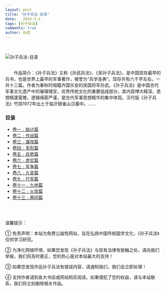 ```yaml
---
layout: post
title: "孙子兵法-目录"
date:   2024-5-1
tags: [孙子兵法]
comments: true
author: 孙武
---
```


<!-- more -->
<br>

![孙子兵法-目录](https://bo88888.github.io/images/sunzibingfa.webp)

<br>
&emsp;&emsp;作品简介：《孙子兵法》又称《孙武兵法》、《吴孙子兵法》，是中国现存最早的兵书，也是世界上最早的军事著作，被誉为“兵学圣典”。现存共有六千字左右，一共十三篇。作者为春秋时祖籍齐国乐安的吴国将军孙武。《孙子兵法》是中国古代军事文化遗产中的璀璨瑰宝，优秀传统文化的重要组成部分，其内容博大精深，思想精邃富赡，逻辑缜密严谨，是古代军事思想精华的集中体现。汉代版《孙子兵法》竹简1972年出土于临沂银雀山汉墓中。……
<br>

### 目录
<ul>
<li> <a href="https://www.zhihu.com/people/AJLoveChina">卷一﹕始计篇</a> </li>
<li> <a href="https://www.zhihu.com/people/AJLoveChina">卷二﹕作战篇</a> </li>
<li> <a href="https://www.zhihu.com/people/AJLoveChina">卷三﹕谋攻篇</a> </li>
<li> <a href="https://www.zhihu.com/people/AJLoveChina">卷四﹕军形篇</a> </li>
<li> <a href="https://www.zhihu.com/people/AJLoveChina">卷五﹕兵势篇</a> </li>
<li> <a href="https://www.zhihu.com/people/AJLoveChina">卷六﹕虚实篇</a> </li>
<li> <a href="https://www.zhihu.com/people/AJLoveChina">卷七﹕军争篇</a> </li>
<li> <a href="https://www.zhihu.com/people/AJLoveChina">卷八﹕九变篇</a> </li>
<li> <a href="https://www.zhihu.com/people/AJLoveChina">卷九﹕行军篇</a> </li>
<li> <a href="https://www.zhihu.com/people/AJLoveChina">卷十一﹕九地篇</a> </li>
<li> <a href="https://www.zhihu.com/people/AJLoveChina">卷十二﹕火攻篇</a> </li>
<li> <a href="https://www.zhihu.com/people/AJLoveChina">卷十三﹕用间篇</a> </li>
</ul>
<br>
<br>
<P>温馨提示：</P>
<P>① 免责声明：本站为免费公益性网站，旨在弘扬中国传统国学文化，《孙子兵法》仅供学习研究。</P>
<P>② 为净化网络环境，如果您发现《孙子兵法》与现有法律有抵触之处，请向我们举报，我们将及时更正，您的热心是对本站最大的支持！</P>
<P>③ 如果您发现作品孙子兵法有错误内容，请通知我们，我们会立即处理！</P>
<P>④ 支持作者请到各大书店或网站购买阅读。如果侵犯了您的权益，请与本站联系，我们将立刻删除相关作品。</P>
